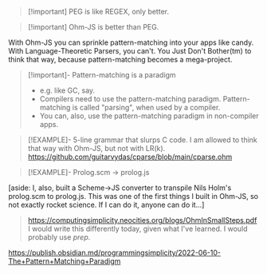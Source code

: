> [!important] PEG is like REGEX, only better.  

> [!important] Ohm-JS is better than PEG.

With Ohm-JS you can sprinkle pattern-matching into your apps like candy.  With Language-Theoretic Parsers, you can't.  You Just Don't Bother(tm) to think that way, because pattern-matching becomes a mega-project.

> [!important]- Pattern-matching is a paradigm
> - e.g. like GC, say.  
> - Compilers need to use the pattern-matching paradigm.  Pattern-matching is called "parsing", when used by a compiler.  
> - You can, also, use the pattern-matching paradigm in non-compiler apps.

> [!EXAMPLE]- 5-line grammar that slurps C code.
> I am allowed to think that way with Ohm-JS, but not with LR(k). 
> https://github.com/guitarvydas/cparse/blob/main/cparse.ohm

> [!EXAMPLE]- Prolog.scm -> prolog.js
> 
[aside: I, also, built a Scheme->JS converter to transpile Nils Holm's prolog.scm to prolog.js.  This was one of the first things I built in Ohm-JS, so not exactly rocket science.  If I can do it, anyone can do it...]
> https://computingsimplicity.neocities.org/blogs/OhmInSmallSteps.pdf
> I would write this differently today, given what I've learned.  I would probably use *prep*.

https://publish.obsidian.md/programmingsimplicity/2022-06-10-The+Pattern+Matching+Paradigm